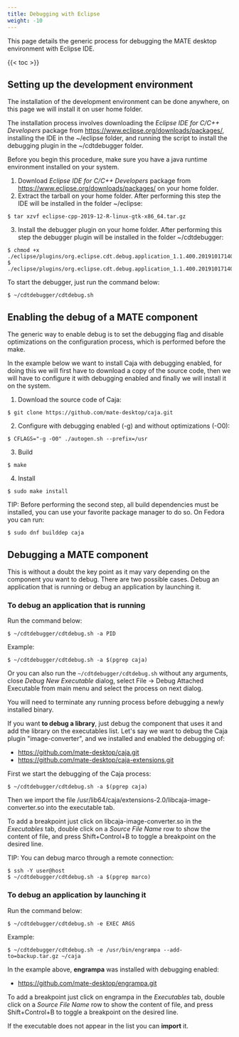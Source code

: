 ```yaml
---
title: Debugging with Eclipse
weight: -10
---
```


This page details the generic process for debugging the MATE desktop environment with Eclipse IDE.

{{< toc >}}

## Setting up the development environment

The installation of the development environment can be done anywhere, on this page we will install it on user home folder.

The installation process involves downloading the *Eclipse IDE for C/C++ Developers* package from https://www.eclipse.org/downloads/packages/, installing the IDE in the ~/eclipse folder, and running the script to install the debugging plugin in the ~/cdtdebugger folder.

Before you begin this procedure, make sure you have a java runtime environment installed on your system.

1. Download *Eclipse IDE for C/C++ Developers* package from https://www.eclipse.org/downloads/packages/ on your home folder.
2. Extract the tarball on your home folder. After performing this step the IDE will be installed in the folder ~/eclipse:
```
$ tar xzvf eclipse-cpp-2019-12-R-linux-gtk-x86_64.tar.gz
```
3. Install the debugger plugin on your home folder. After performing this step the debugger plugin will be installed in the folder ~/cdtdebugger:
```
$ chmod +x ./eclipse/plugins/org.eclipse.cdt.debug.application_1.1.400.201910171407/scripts/install.sh
$ ./eclipse/plugins/org.eclipse.cdt.debug.application_1.1.400.201910171407/scripts/install.sh
```

To start the debugger, just run the command below:

```
$ ~/cdtdebugger/cdtdebug.sh
```

## Enabling the debug of a MATE component

The generic way to enable debug is to set the debugging flag and disable optimizations on the configuration process, which is performed before the make.

In the example below we want to install Caja with debugging enabled, for doing this we will first have to download a copy of the source code, then we will have to configure it with debugging enabled and finally we will install it on the system.

1. Download the source code of Caja:
```
$ git clone https://github.com/mate-desktop/caja.git
```
2. Configure with debugging enabled (-g) and without optimizations (-O0):
```
$ CFLAGS="-g -O0" ./autogen.sh --prefix=/usr
```
3. Build
```
$ make
```
4. Install
```
$ sudo make install
```
TIP: Before performing the second step, all build dependencies must be installed, you can use your favorite package manager to do so. On Fedora you can run:
```
$ sudo dnf builddep caja
```

## Debugging a MATE component

This is without a doubt the key point as it may vary depending on the component you want to debug. There are two possible cases. Debug an application that is running or debug an application by launching it.

### To debug an application that is running
Run the command below:
```
$ ~/cdtdebugger/cdtdebug.sh -a PID
```
Example:
```
$ ~/cdtdebugger/cdtdebug.sh -a $(pgrep caja)
```
Or you can also run the `~/cdtdebugger/cdtdebug.sh` without any arguments, close *Debug New Executable* dialog, select File -> Debug Attached Executable from main menu and select the process on next dialog.

You will need to terminate any running process before debugging a newly installed binary.

If you want **to debug a library**, just debug the component that uses it and add the library on the executables list. Let's say we want to debug the Caja plugin "image-converter", and we installed and enabled the debugging of:

- https://github.com/mate-desktop/caja.git
- https://github.com/mate-desktop/caja-extensions.git

First we start the debugging of the Caja process:
```
$ ~/cdtdebugger/cdtdebug.sh -a $(pgrep caja)
```
Then we import the file /usr/lib64/caja/extensions-2.0/libcaja-image-converter.so into the executable tab.

To add a breakpoint just click on libcaja-image-converter.so in the *Executables* tab, double click on a *Source File Name* row to show the content of file, and press Shift+Control+B to toggle a breakpoint on the desired line.

TIP: You can debug marco through a remote connection:
```
$ ssh -Y user@host
$ ~/cdtdebugger/cdtdebug.sh -a $(pgrep marco)
```

### To debug an application by launching it
Run the command below:
```
$ ~/cdtdebugger/cdtdebug.sh -e EXEC ARGS
```
Example:
```
$ ~/cdtdebugger/cdtdebug.sh -e /usr/bin/engrampa --add-to=backup.tar.gz ~/caja
```
In the example above, **engrampa** was installed with debugging enabled:

- https://github.com/mate-desktop/engrampa.git

To add a breakpoint just click on engrampa in the *Executables* tab, double click on a *Source File Name* row to show the content of file, and press Shift+Control+B to toggle a breakpoint on the desired line.

If the executable does not appear in the list you can **import** it.
